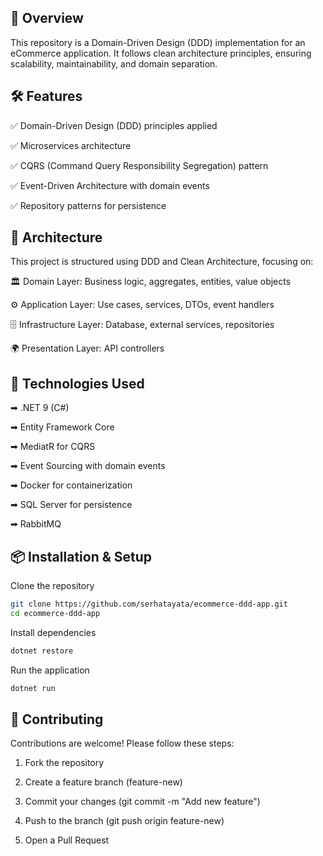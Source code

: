 ## 📌 Overview
This repository is a Domain-Driven Design (DDD) implementation for an eCommerce application. It follows clean architecture principles, ensuring scalability, maintainability, and domain separation.

## 🛠 Features
✅ Domain-Driven Design (DDD) principles applied

✅ Microservices architecture

✅ CQRS (Command Query Responsibility Segregation) pattern

✅ Event-Driven Architecture with domain events

✅ Repository patterns for persistence


## 🎯 Architecture
This project is structured using DDD and Clean Architecture, focusing on:

🏛   Domain Layer: Business logic, aggregates, entities, value objects

⚙   Application Layer: Use cases, services, DTOs, event handlers

🗄   Infrastructure Layer: Database, external services, repositories

🌍  Presentation Layer: API controllers

## 🚀 Technologies Used

➡ .NET 9 (C#)

➡ Entity Framework Core

➡ MediatR for CQRS

➡ Event Sourcing with domain events

➡ Docker for containerization

➡ SQL Server for persistence

➡ RabbitMQ

## 📦 Installation & Setup

Clone the repository
```sh
git clone https://github.com/serhatayata/ecommerce-ddd-app.git
cd ecommerce-ddd-app
```

Install dependencies
```sh
dotnet restore
```

Run the application
```sh
dotnet run
```


## 🤝 Contributing
Contributions are welcome! Please follow these steps:

1. Fork the repository

2. Create a feature branch (feature-new)

3. Commit your changes (git commit -m "Add new feature")

4. Push to the branch (git push origin feature-new)

5. Open a Pull Request
 
